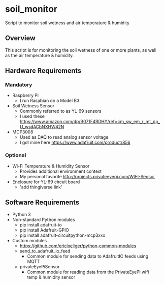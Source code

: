 # soil_monitor
Script to monitor soil wetness and air temperature & humidity

## Overview
This script is for monitoring the soil wetness of one or more plants, as well as the air temperature & humidity. 

## Hardware Requirements
### Mandatory
- Raspberry Pi
    - I run Raspbian on a Model B3
- Soil Wetness Sensor
    - Commonly referred to as YL-69 sensors
    - I used these https://www.amazon.com/dp/B071F4RDHY/ref=cm_sw_em_r_mt_dp_U_wsdACbNXHW42N
- MCP3008
    -  Used as DAQ to read analog sensor voltage
    - I got mine here https://www.adafruit.com/product/856

### Optional
- Wi-Fi Temperature & Humidity Sensor
    - Provides additional environment context
    - My personal favorite http://projects.privateeyepi.com/WIFI-Sensor
- Enclosure for YL-69 circuit board
    - 'add thingiverse link'


## Software Requirements
- Python 3
- Non-standard Python modules
    - pip install adafruit-io
    - pip install Adafruit-GPIO
    - pip install adafruit-circuitpython-mcp3xxx
- Custom modules
    - https://github.com/ericloeliger/python-common-modules
    - send_to_adafruit_io_feed
        - Common module for sending data to AdafruitIO feeds using MQTT
    - privateEyePiSensor
        - Common module for reading data from the PrivateEyePi wifi temp & humidity sensor
